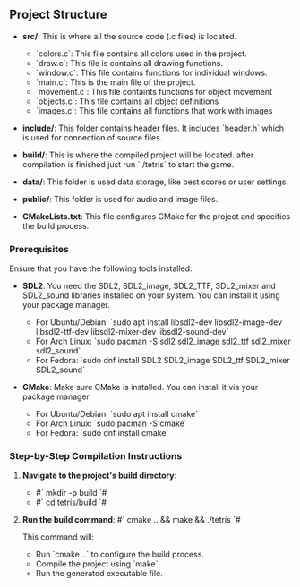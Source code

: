 ## Project Structure

- **src/**: This is where all the source code (.c files) is located.
  - \`colors.c\`: This file contains all colors used in the project.
  - \`draw.c\`: This file is contains all drawing functions. 
  - \`window.c\`: This file contains functions for individual windows.
  - \`main.c\`: This is the main file of the project.
  - \`movement.c\`: This file containts functions for object movement
  - \`objects.c\`: This file contains all object definitions
  - \`images.c\`: This file contains all functions that work with images

- **include/**: This folder contains header files. It includes \`header.h\` which is used for connection of source files.

- **build/**: This is where the compiled project will be located. after compilation is finished just run \`./tetris\` to start the game. 

- **data/**: This folder is used data storage, like best scores or user settings.

- **public/**: This folder is used for audio and image files.

- **CMakeLists.txt**: This file configures CMake for the project and specifies the build process.


### Prerequisites

Ensure that you have the following tools installed:
- **SDL2**: You need the SDL2, SDL2_image, SDL2_TTF, SDL2_mixer and SDL2_sound libraries installed on your system. You can install it using your package manager.
  - For Ubuntu/Debian:
    \`sudo apt install libsdl2-dev libsdl2-image-dev libsdl2-ttf-dev libsdl2-mixer-dev libsdl2-sound-dev\`
  - For Arch Linux:
    \`sudo pacman -S sdl2 sdl2_image sdl2_ttf sdl2_mixer sdl2_sound\`
  - For Fedora:
    \`sudo dnf install SDL2 SDL2_image SDL2_ttf SDL2_mixer SDL2_sound\`

- **CMake**: Make sure CMake is installed. You can install it via your package manager.
  - For Ubuntu/Debian:
    \`sudo apt install cmake\`
  - For Arch Linux:
    \`sudo pacman -S cmake\`
  - For Fedora:
    \`sudo dnf install cmake\`


### Step-by-Step Compilation Instructions

1. **Navigate to the project's build directory**:
   - #\`
     mkdir -p build
     \`#
   - #\`
     cd tetris/build
     \`#

3. **Run the build command**:
    #\`
    cmake .. && make && ./tetris
    \`#

   This command will:
   - Run \`cmake ..\` to configure the build process.
   - Compile the project using \`make\`.
   - Run the generated executable file.
